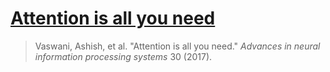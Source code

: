 # [Attention is all you need](https://arxiv.org/pdf/1706.03762)
>Vaswani, Ashish, et al. "Attention is all you need." *Advances in neural information processing systems* 30 (2017).